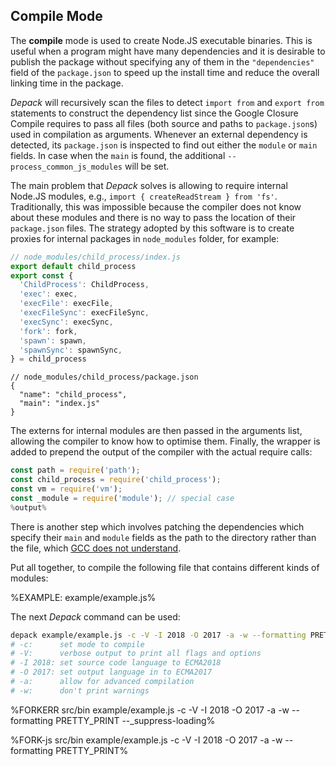 ## Compile Mode

The **compile** mode is used to create Node.JS executable binaries. This is useful when a program might have many dependencies and it is desirable to publish the package without specifying any of them in the `"dependencies"` field of the `package.json` to speed up the install time and reduce the overall linking time in the package.

_Depack_ will recursively scan the files to detect `import from` and `export from` statements to construct the dependency list since the Google Closure Compile requires to pass all files (both source and paths to `package.json`s) used in compilation as arguments. Whenever an external dependency is detected, its `package.json` is inspected to find out either the `module` or `main` fields. In case when the `main` is found, the additional `--process_common_js_modules` will be set.

The main problem that _Depack_ solves is allowing to require internal Node.JS modules, e.g., `import { createReadStream } from 'fs'`. Traditionally, this was impossible because the compiler does not know about these modules and there is no way to pass the location of their `package.json` files. The strategy adopted by this software is to create proxies for internal packages in `node_modules` folder, for example:

```js
// node_modules/child_process/index.js
export default child_process
export const {
  'ChildProcess': ChildProcess,
  'exec': exec,
  'execFile': execFile,
  'execFileSync': execFileSync,
  'execSync': execSync,
  'fork': fork,
  'spawn': spawn,
  'spawnSync': spawnSync,
} = child_process
```

```json5
// node_modules/child_process/package.json
{
  "name": "child_process",
  "main": "index.js"
}
```

The externs for internal modules are then passed in the arguments list, allowing the compiler to know how to optimise them. Finally, the wrapper is added to prepend the output of the compiler with the actual require calls:

```js
const path = require('path');
const child_process = require('child_process');
const vm = require('vm');
const _module = require('module'); // special case
%output%
```

There is another step which involves patching the dependencies which specify their `main` and `module` fields as the path to the directory rather than the file, which [GCC does not understand](https://github.com/google/closure-compiler/issues/3149).

Put all together, to compile the following file that contains different kinds of modules:

%EXAMPLE: example/example.js%

The next _Depack_ command can be used:

```sh
depack example/example.js -c -V -I 2018 -O 2017 -a -w --formatting PRETTY_PRINT
# -c:      set mode to compile
# -V:      verbose output to print all flags and options
# -I 2018: set source code language to ECMA2018
# -O 2017: set output language in to ECMA2017
# -a:      allow for advanced compilation
# -w:      don't print warnings
```

%FORKERR src/bin example/example.js -c -V -I 2018 -O 2017 -a -w --formatting PRETTY_PRINT --_suppress-loading%

%FORK-js src/bin example/example.js -c -V -I 2018 -O 2017 -a -w --formatting PRETTY_PRINT%